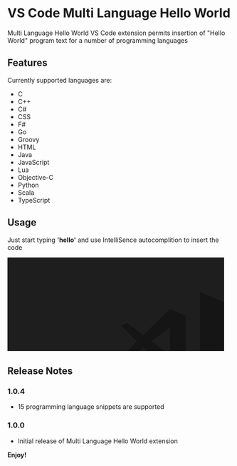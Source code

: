 # VS Code Multi Language Hello World

Multi Language Hello World VS Code extension permits insertion of "Hello World"
program text for a number of programming languages

## Features

Currently supported languages are:
- C
- C++
- C#
- CSS
- F#
- Go
- Groovy
- HTML
- Java
- JavaScript
- Lua
- Objective-C
- Python
- Scala
- TypeScript

## Usage
Just start typing **'hello'** and use IntelliSence autocomplition to insert the code

![alt text](example.gif) 

## Release Notes

### 1.0.4

- 15 programming language snippets are supported

### 1.0.0

- Initial release of Multi Language Hello World extension

**Enjoy!**
